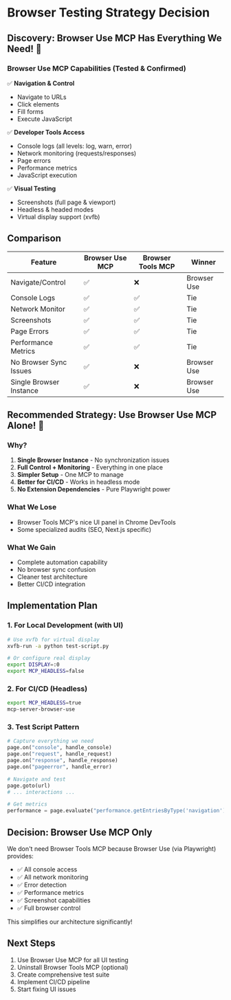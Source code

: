 # Browser Testing Strategy Decision

## Discovery: Browser Use MCP Has Everything We Need! 🎉

### Browser Use MCP Capabilities (Tested & Confirmed)

✅ **Navigation & Control**
- Navigate to URLs
- Click elements
- Fill forms
- Execute JavaScript

✅ **Developer Tools Access**
- Console logs (all levels: log, warn, error)
- Network monitoring (requests/responses)
- Page errors
- Performance metrics
- JavaScript execution

✅ **Visual Testing**
- Screenshots (full page & viewport)
- Headless & headed modes
- Virtual display support (xvfb)

## Comparison

| Feature | Browser Use MCP | Browser Tools MCP | Winner |
|---------|----------------|-------------------|---------|
| Navigate/Control | ✅ | ❌ | Browser Use |
| Console Logs | ✅ | ✅ | Tie |
| Network Monitor | ✅ | ✅ | Tie |
| Screenshots | ✅ | ✅ | Tie |
| Page Errors | ✅ | ✅ | Tie |
| Performance Metrics | ✅ | ✅ | Tie |
| No Browser Sync Issues | ✅ | ❌ | Browser Use |
| Single Browser Instance | ✅ | ❌ | Browser Use |

## Recommended Strategy: Use Browser Use MCP Alone! 🚀

### Why?
1. **Single Browser Instance** - No synchronization issues
2. **Full Control + Monitoring** - Everything in one place
3. **Simpler Setup** - One MCP to manage
4. **Better for CI/CD** - Works in headless mode
5. **No Extension Dependencies** - Pure Playwright power

### What We Lose
- Browser Tools MCP's nice UI panel in Chrome DevTools
- Some specialized audits (SEO, Next.js specific)

### What We Gain
- Complete automation capability
- No browser sync confusion
- Cleaner test architecture
- Better CI/CD integration

## Implementation Plan

### 1. For Local Development (with UI)
```bash
# Use xvfb for virtual display
xvfb-run -a python test-script.py

# Or configure real display
export DISPLAY=:0
export MCP_HEADLESS=false
```

### 2. For CI/CD (Headless)
```bash
export MCP_HEADLESS=true
mcp-server-browser-use
```

### 3. Test Script Pattern
```python
# Capture everything we need
page.on("console", handle_console)
page.on("request", handle_request)
page.on("response", handle_response)
page.on("pageerror", handle_error)

# Navigate and test
page.goto(url)
# ... interactions ...

# Get metrics
performance = page.evaluate("performance.getEntriesByType('navigation')[0]")
```

## Decision: Browser Use MCP Only

We don't need Browser Tools MCP because Browser Use (via Playwright) provides:
- ✅ All console access
- ✅ All network monitoring
- ✅ Error detection
- ✅ Performance metrics
- ✅ Screenshot capabilities
- ✅ Full browser control

This simplifies our architecture significantly!

## Next Steps

1. Use Browser Use MCP for all UI testing
2. Uninstall Browser Tools MCP (optional)
3. Create comprehensive test suite
4. Implement CI/CD pipeline
5. Start fixing UI issues